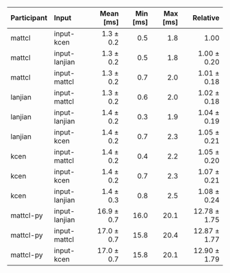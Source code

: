 | Participant | Input | Mean [ms] | Min [ms] | Max [ms] | Relative |
|:---|:---|---:|---:|---:|---:|
| mattcl | input-kcen | 1.3 ± 0.2 | 0.5 | 1.8 | 1.00 |
| mattcl | input-lanjian | 1.3 ± 0.2 | 0.5 | 1.8 | 1.00 ± 0.20 |
| mattcl | input-mattcl | 1.3 ± 0.2 | 0.7 | 2.0 | 1.01 ± 0.18 |
| lanjian | input-mattcl | 1.3 ± 0.2 | 0.6 | 2.0 | 1.02 ± 0.18 |
| lanjian | input-lanjian | 1.4 ± 0.2 | 0.3 | 1.9 | 1.04 ± 0.19 |
| lanjian | input-kcen | 1.4 ± 0.2 | 0.7 | 2.3 | 1.05 ± 0.21 |
| kcen | input-mattcl | 1.4 ± 0.2 | 0.4 | 2.2 | 1.05 ± 0.20 |
| kcen | input-kcen | 1.4 ± 0.2 | 0.7 | 2.3 | 1.07 ± 0.21 |
| kcen | input-lanjian | 1.4 ± 0.3 | 0.8 | 2.5 | 1.08 ± 0.24 |
| mattcl-py | input-lanjian | 16.9 ± 0.7 | 16.0 | 20.1 | 12.78 ± 1.75 |
| mattcl-py | input-mattcl | 17.0 ± 0.7 | 15.8 | 20.4 | 12.87 ± 1.77 |
| mattcl-py | input-kcen | 17.0 ± 0.7 | 15.8 | 20.1 | 12.90 ± 1.79 |
